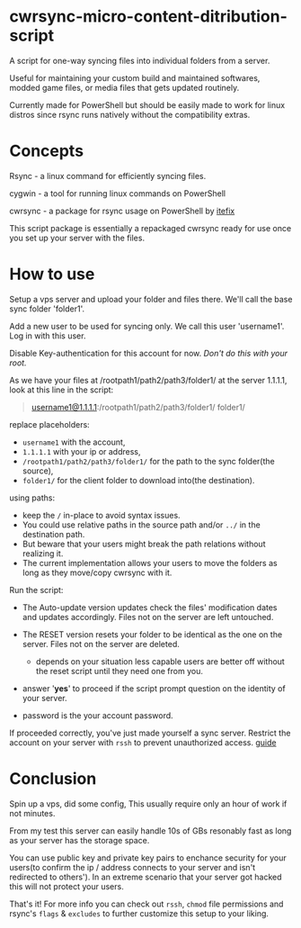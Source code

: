 # cwrsync-micro-content-ditribution-script

A script for one-way syncing files into individual folders from a server. 

Useful for maintaining your custom build and maintained softwares, modded game files, or media files that gets updated routinely. 

Currently made for PowerShell but should be easily made to work for linux distros since rsync runs natively without the compatibility extras.



# Concepts

Rsync - a linux command for efficiently syncing files.

cygwin - a tool for running linux commands on PowerShell

cwrsync - a package for rsync usage on PowerShell by [itefix](https://itefix.net/cwrsync)

This script package is essentially a repackaged cwrsync ready for use once you set up your server with the files.



# How to use

Setup a vps server and upload your folder and files there. We'll call the base sync folder 'folder1'.

Add a new user to be used for syncing only. We call this user 'username1'. Log in with this user.

Disable Key-authentication for this account for now. _Don't do this with your root._

As we have your files at /rootpath1/path2/path3/folder1/ at the server 1.1.1.1, look at this line in the script:


> username1@1.1.1.1:/rootpath1/path2/path3/folder1/ folder1/

replace placeholders:
* `username1` with the account, 
* `1.1.1.1` with your ip or address, 
* `/rootpath1/path2/path3/folder1/` for the path to the sync folder(the source),
* `folder1/` for the client folder to download into(the destination).



using paths:
* keep the `/` in-place to avoid syntax issues. 
* You could use relative paths in the source path and/or `../` in the destination path.
* But beware that your users might break the path relations without realizing it.
* The current implementation allows your users to move the folders as long as they move/copy cwrsync with it.



Run the script:
* The Auto-update version updates check the files' modification dates and updates accordingly. Files not on the server are left untouched.
* The RESET version resets your folder to be identical as the one on the server. Files not on the server are deleted.
  - depends on your situation less capable users are better off without the reset script until they need one from you.
  
* answer '**yes**' to proceed if the script prompt question on the identity of your server.
* password is the your account password.

If proceeded correctly, you've just made yourself a sync server.
Restrict the account on your server with `rssh` to prevent unauthorized access. [guide](http://terranhost.com/blog/2011/09/use-rssh-to-restrict-user-access-to-sftp/index.html)


# Conclusion
Spin up a vps, did some config, This usually require only an hour of work if not minutes.

From my test this server can easily handle 10s of GBs resonably fast as long as your server has the storage space. 

You can use public key and private key pairs to enchance security for your users(to confirm the ip / address connects to your server and isn't redirected to others'). 
In an extreme scenario that your server got hacked this will not protect your users.


That's it! 
For more info you can check out `rssh`, `chmod` file permissions and rsync's `flags` & `excludes` to further customize this setup to your liking.
